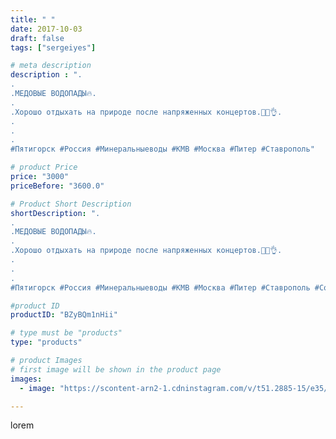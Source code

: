 ```yaml
---
title: " "
date: 2017-10-03
draft: false
tags: ["sergeiyes"]

# meta description
description : ".
.
.МЕДОВЫЕ ВОДОПАДЫ🔥.
.
.Хорошо отдыхать на природе после напряженных концертов.🌻🌲👌.
.
.
.
#Пятигорск #Россия #Минеральныеводы #КМВ #Москва #Питер #Ставрополь"

# product Price
price: "3000"
priceBefore: "3600.0"

# Product Short Description
shortDescription: ".
.
.МЕДОВЫЕ ВОДОПАДЫ🔥.
.
.Хорошо отдыхать на природе после напряженных концертов.🌻🌲👌.
.
.
.
#Пятигорск #Россия #Минеральныеводы #КМВ #Москва #Питер #Ставрополь #Сочи #Симферополь #Севастополь #СКФО #УФО #Анапа #Краснодар #Екатеринбург #Челябинск #работа #Ессентуки #Железноводск #Кисловодск #бизнес #Ростовнадону #Владикавказ #Нижнийновгород #bizonnl #nl_int #biznes #бизнесидея  #Волгоград #churslabs"

#product ID
productID: "BZyBQm1nHii"

# type must be "products"
type: "products"

# product Images
# first image will be shown in the product page
images:
  - image: "https://scontent-arn2-1.cdninstagram.com/v/t51.2885-15/e35/25007678_586577248348677_2962205095413940224_n.jpg?se=7&tp=1&_nc_ht=scontent-arn2-1.cdninstagram.com&_nc_cat=109&_nc_ohc=ccG_gUCWDIIAX_EEX7s&ccb=7-4&oh=f4658f4ddcafa39a2e61084bb8f637b2&oe=6084C9C3&_nc_sid=86f79a&ig_cache_key=MTYxNzM2MDc1NTQzOTIwNDUxNA%3D%3D.2-ccb7-4"

---
```

lorem
